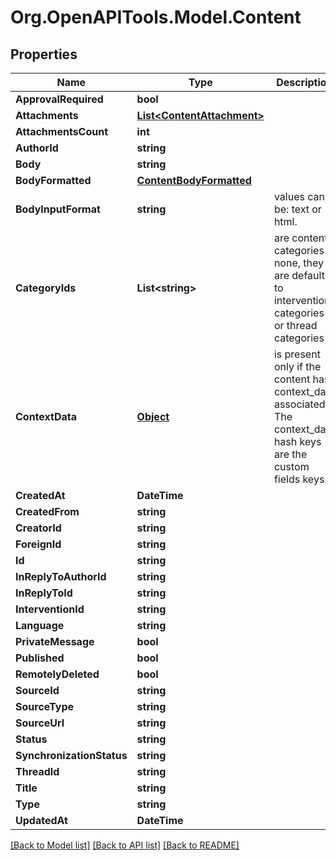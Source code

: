 # Org.OpenAPITools.Model.Content
## Properties

Name | Type | Description | Notes
------------ | ------------- | ------------- | -------------
**ApprovalRequired** | **bool** |  | [optional] 
**Attachments** | [**List&lt;ContentAttachment&gt;**](ContentAttachment.md) |  | [optional] 
**AttachmentsCount** | **int** |  | [optional] 
**AuthorId** | **string** |  | [optional] 
**Body** | **string** |  | [optional] 
**BodyFormatted** | [**ContentBodyFormatted**](ContentBodyFormatted.md) |  | [optional] 
**BodyInputFormat** | **string** | values can be: text or html. | [optional] 
**CategoryIds** | **List&lt;string&gt;** | are content categories if none, they are default to intervention categories or thread categories | [optional] 
**ContextData** | [**Object**](.md) | is present only if the content has context_data associated. The context_data hash keys are the custom fields keys. | [optional] 
**CreatedAt** | **DateTime** |  | [optional] 
**CreatedFrom** | **string** |  | [optional] 
**CreatorId** | **string** |  | [optional] 
**ForeignId** | **string** |  | [optional] 
**Id** | **string** |  | 
**InReplyToAuthorId** | **string** |  | [optional] 
**InReplyToId** | **string** |  | [optional] 
**InterventionId** | **string** |  | [optional] 
**Language** | **string** |  | [optional] 
**PrivateMessage** | **bool** |  | [optional] 
**Published** | **bool** |  | [optional] 
**RemotelyDeleted** | **bool** |  | [optional] 
**SourceId** | **string** |  | [optional] 
**SourceType** | **string** |  | [optional] 
**SourceUrl** | **string** |  | [optional] 
**Status** | **string** |  | [optional] 
**SynchronizationStatus** | **string** |  | [optional] 
**ThreadId** | **string** |  | [optional] 
**Title** | **string** |  | [optional] 
**Type** | **string** |  | [optional] 
**UpdatedAt** | **DateTime** |  | [optional] 

[[Back to Model list]](../README.md#documentation-for-models) [[Back to API list]](../README.md#documentation-for-api-endpoints) [[Back to README]](../README.md)

